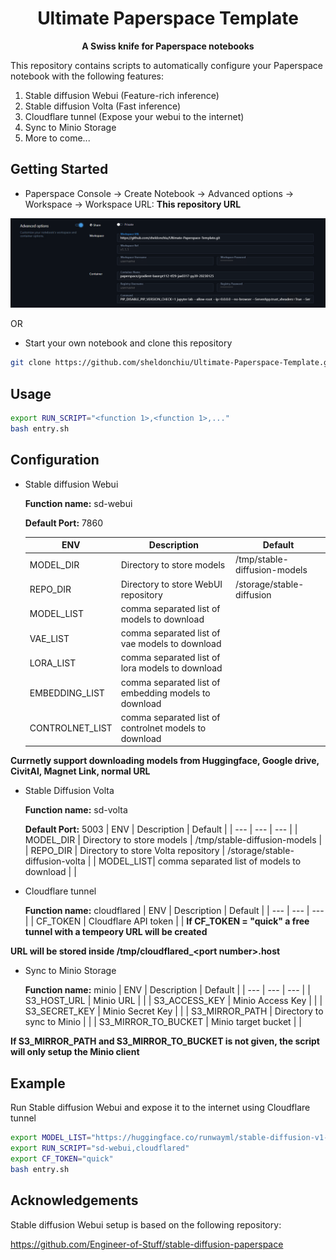 <div align="center">
<h1>Ultimate Paperspace Template</h1>

**A Swiss knife for Paperspace notebooks**

<div align="left">
This repository contains scripts to automatically configure your Paperspace notebook with the following features:

1. Stable diffusion Webui (Feature-rich inference)
2. Stable diffusion Volta (Fast inference)
3. Cloudflare tunnel (Expose your webui to the internet)
4. Sync to Minio Storage
5. More to come...

## Getting Started
* Paperspace Console -> Create Notebook -> Advanced options -> Workspace -> Workspace URL: **This repository URL**
<div align="center"> 
  <img src="docs/workspace.png" alt="screenshot" />
</div>

OR

* Start your own notebook and clone this repository
```bash
git clone https://github.com/sheldonchiu/Ultimate-Paperspace-Template.git
```

## Usage
```bash
export RUN_SCRIPT="<function 1>,<function 1>,..."
bash entry.sh
```

## Configuration
* Stable diffusion Webui

    **Function name:** sd-webui

    **Default Port:** 7860

    | ENV | Description | Default |
    | --- | --- | --- |
    | MODEL_DIR | Directory to store models | /tmp/stable-diffusion-models |
    | REPO_DIR | Directory to store WebUI repository | /storage/stable-diffusion |
    | MODEL_LIST| comma separated list of models to download |  |
    | VAE_LIST | comma separated list of vae models to download |  |
    | LORA_LIST | comma separated list of lora models to download |  |
    | EMBEDDING_LIST | comma separated list of embedding models to download |  |
    | CONTROLNET_LIST | comma separated list of controlnet models to download |  |
**Currnetly support downloading models from Huggingface, Google drive, CivitAI, Magnet Link, normal URL**

* Stable Diffusion Volta
    
    **Function name:** sd-volta

    **Default Port:** 5003
    | ENV | Description | Default |
    | --- | --- | --- |
    | MODEL_DIR | Directory to store models | /tmp/stable-diffusion-models |
    | REPO_DIR | Directory to store Volta repository | /storage/stable-diffusion-volta |
    | MODEL_LIST| comma separated list of models to download |  |

* Cloudflare tunnel
    
    **Function name:** cloudflared
    | ENV | Description | Default |
    | --- | --- | --- |
    | CF_TOKEN | Cloudflare API token |  |
**If CF_TOKEN = "quick" a free tunnel with a tempeory URL will be created**

**URL will be stored inside /tmp/cloudflared_\<port number\>.host** 

* Sync to Minio Storage
    
    **Function name:** minio
    | ENV | Description | Default |
    | --- | --- | --- |
    | S3_HOST_URL | Minio URL |  |
    | S3_ACCESS_KEY | Minio Access Key |  |
    | S3_SECRET_KEY | Minio Secret Key |  |
    | S3_MIRROR_PATH | Directory to sync to Minio |  |
    | S3_MIRROR_TO_BUCKET | Minio target bucket | |

**If S3_MIRROR_PATH and S3_MIRROR_TO_BUCKET is not given, the script will only setup the Minio client**

## Example
Run Stable diffusion Webui and expose it to the internet using Cloudflare tunnel
```bash
export MODEL_LIST="https://huggingface.co/runwayml/stable-diffusion-v1-5/resolve/main/v1-5-pruned-emaonly.safetensors,https://huggingface.co/stabilityai/stable-diffusion-2-1/resolve/main/v2-1_768-ema-pruned.safetensors"
export RUN_SCRIPT="sd-webui,cloudflared"
export CF_TOKEN="quick"
bash entry.sh
```

## Acknowledgements
Stable diffusion Webui setup is based on the following repository:

https://github.com/Engineer-of-Stuff/stable-diffusion-paperspace